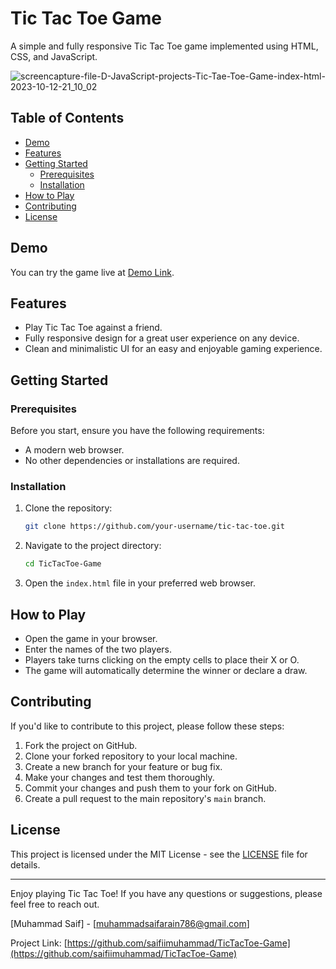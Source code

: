 # Tic Tac Toe Game

A simple and fully responsive Tic Tac Toe game implemented using HTML, CSS, and JavaScript.

![screencapture-file-D-JavaScript-projects-Tic-Tae-Toe-Game-index-html-2023-10-12-21_10_02](https://github.com/saifiimuhammad/TicTacToe-Game/assets/99310347/a071f84f-d327-405b-a1eb-d680aefeaa59)

## Table of Contents

- [Demo](#demo)
- [Features](#features)
- [Getting Started](#getting-started)
  - [Prerequisites](#prerequisites)
  - [Installation](#installation)
- [How to Play](#how-to-play)
- [Contributing](#contributing)
- [License](#license)

## Demo

You can try the game live at [Demo Link](https://saifiimuhammad.github.io/TicTacToe-Game/).

## Features

- Play Tic Tac Toe against a friend.
- Fully responsive design for a great user experience on any device.
- Clean and minimalistic UI for an easy and enjoyable gaming experience.

## Getting Started

### Prerequisites

Before you start, ensure you have the following requirements:

- A modern web browser.
- No other dependencies or installations are required.

### Installation

1. Clone the repository:

   ```bash
   git clone https://github.com/your-username/tic-tac-toe.git
   ```

2. Navigate to the project directory:

   ```bash
   cd TicTacToe-Game
   ```

3. Open the `index.html` file in your preferred web browser.

## How to Play

- Open the game in your browser.
- Enter the names of the two players.
- Players take turns clicking on the empty cells to place their X or O.
- The game will automatically determine the winner or declare a draw.

## Contributing

If you'd like to contribute to this project, please follow these steps:

1. Fork the project on GitHub.
2. Clone your forked repository to your local machine.
3. Create a new branch for your feature or bug fix.
4. Make your changes and test them thoroughly.
5. Commit your changes and push them to your fork on GitHub.
6. Create a pull request to the main repository's `main` branch.

## License

This project is licensed under the MIT License - see the [LICENSE](LICENSE) file for details.

---

Enjoy playing Tic Tac Toe! If you have any questions or suggestions, please feel free to reach out.

[Muhammad Saif] - [muhammadsaifarain786@gmail.com]

Project Link: [https://github.com/saifiimuhammad/TicTacToe-Game](https://github.com/saifiimuhammad/TicTacToe-Game)
